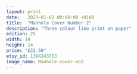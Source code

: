 ```yaml
---
layout: print
date:   2023-01-02 00:00:00 +0100
title:  "Manhole Cover Number 2"
description: "Three colour lino print on paper"
edition: 25
width: 14
height: 14
price: "£22.50"
etsy_id: 1384243753
image_name: Manhole-cover-no2
---
```

